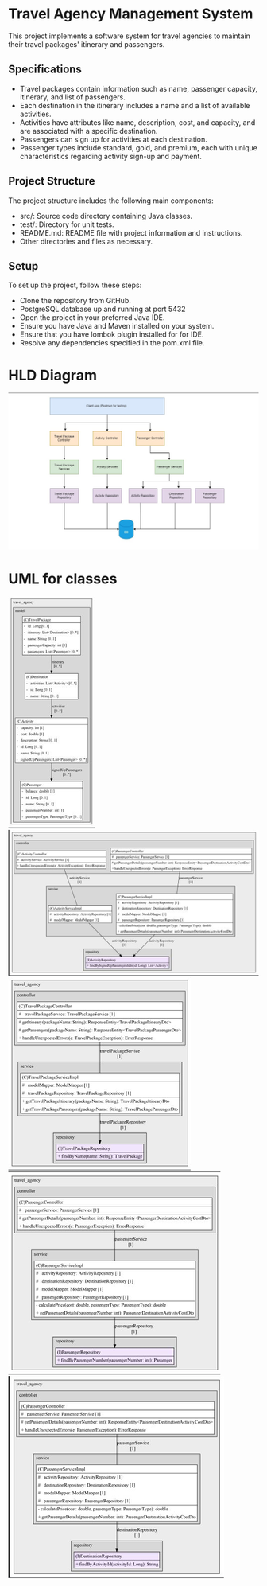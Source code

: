 # **Travel Agency Management System**
This project implements a software system for travel agencies to maintain their travel packages' itinerary and passengers.

## Specifications
- Travel packages contain information such as name, passenger capacity, itinerary, and list of passengers.
- Each destination in the itinerary includes a name and a list of available activities.
- Activities have attributes like name, description, cost, and capacity, and are associated with a specific destination.
- Passengers can sign up for activities at each destination.
- Passenger types include standard, gold, and premium, each with unique characteristics regarding activity sign-up and payment.

## Project Structure
The project structure includes the following main components:
- src/: Source code directory containing Java classes.
- test/: Directory for unit tests.
- README.md: README file with project information and instructions.
- Other directories and files as necessary.

## Setup
To set up the project, follow these steps:
- Clone the repository from GitHub.
- PostgreSQL database up and running at port 5432
- Open the project in your preferred Java IDE.
- Ensure you have Java and Maven installed on your system.
- Ensure that you have lombok plugin installed for for IDE.
- Resolve any dependencies specified in the pom.xml file.

# **HLD Diagram**
![HLD Diagram](Diagrams/HLD.jpg)

# **UML for classes**
![UML Model Classes](Diagrams/LLD/Models/models.JPG) 
![Activity Component](Diagrams/LLD/Components/ActivityComponent.JPG)
![TravelPackage Component](Diagrams/LLD/Components/TravelComponent.JPG)
![Passenger Component](Diagrams/LLD/Components/PassengerComponent.JPG)
![Destination Component](Diagrams/LLD/Components/DestinationComponent.JPG)
